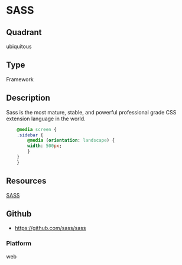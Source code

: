 # SASS

## Quadrant
ubiquitous

## Type
Framework

## Description
Sass is the most mature, stable, and powerful professional grade CSS extension language in the world.

``` sass
    @media screen {
    .sidebar {
        @media (orientation: landscape) {
        width: 500px;
        }
    }
    }

```

## Resources
[SASS](https://sass-lang.com/)


## Github
* https://github.com/sass/sass

### Platform
web
